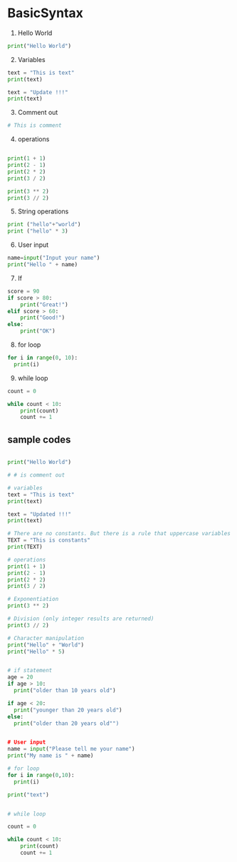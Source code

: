 # BasicSyntax

1. Hello World

```Python
print("Hello World")
```

2. Variables

```Python
text = "This is text"
print(text)

text = "Update !!!"
print(text)
```

3. Comment out

```Python
# This is comment
```

4. operations

```Python

print(1 + 1)
print(2 - 1)
print(2 * 2)
print(3 / 2)

print(3 ** 2)
print(3 // 2)

```

5. String operations

```Python
print ("hello"+"world")
print ("hello" * 3)
```

6. User input

```Python
name=input("Input your name")
print("Hello " + name)
```

7. If

```Python
score = 90
if score > 80:
    print("Great!")
elif score > 60:
    print("Good!")
else:
    print("OK")
```

8. for loop

```Python
for i in range(0, 10):
  print(i)
```

9. while loop

```Python
count = 0

while count < 10:
    print(count)
    count += 1

```

## sample codes

```Python

print("Hello World")

# # is comment out

# variables
text = "This is text"
print(text)

text = "Updated !!!"
print(text)

# There are no constants. But there is a rule that uppercase variables are treated as constants
TEXT = "This is constants"
print(TEXT)

# operations
print(1 + 1)
print(2 - 1)
print(2 * 2)
print(3 / 2)

# Exponentiation
print(3 ** 2)

# Division (only integer results are returned)
print(3 // 2)

# Character manipulation
print("Hello" + "World")
print("Hello" * 5)


# if statement
age = 20
if age > 10:
  print("older than 10 years old")

if age < 20:
  print("younger than 20 years old")
else:
  print("older than 20 years old"")


# User input
name = input("Please tell me your name")
print("My name is " + name)

# for loop
for i in range(0,10):
  print(i)

print("text")


# while loop

count = 0

while count < 10:
    print(count)
    count += 1

```